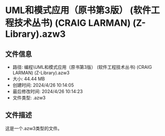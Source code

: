 ﻿# UML和模式应用（原书第3版） (软件工程技术丛书) (CRAIG LARMAN) (Z-Library).azw3

## 文件信息
- 路径: 编程\UML和模式应用（原书第3版） (软件工程技术丛书) (CRAIG LARMAN) (Z-Library).azw3
- 大小: 44.44 MB
- 创建时间: 2024/4/26 10:14:05
- 最后修改时间: 2024/4/26 10:14:23
- 文件类型: .azw3

## 文件描述
这是一个.azw3类型的文件。

